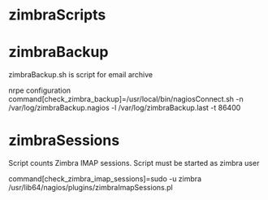# zimbraScripts

# zimbraBackup
zimbraBackup.sh is script for email archive

nrpe configuration
  command[check_zimbra_backup]=/usr/local/bin/nagiosConnect.sh -n /var/log/zimbraBackup.nagios -l /var/log/zimbraBackup.last -t 86400

# zimbraSessions
Script counts Zimbra IMAP sessions. Script must be started as zimbra user

  command[check_zimbra_imap_sessions]=sudo -u zimbra /usr/lib64/nagios/plugins/zimbraImapSessions.pl

